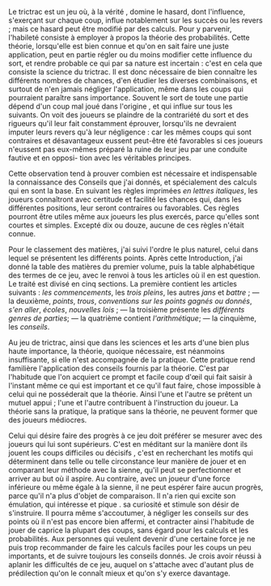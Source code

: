 Le trictrac est un jeu où, à la vérité , domine le hasard, dont l'influence, s'exerçant sur chaque coup, influe notablement sur les succès ou les revers ; mais ce hasard peut être modifié par des calculs. Pour y parvenir, l'habileté consiste à employer à propos la théorie des probabilités. Cette théorie, lorsqu'elle est bien connue et qu'on en sait faire une juste application, peut en partie régler ou du moins modifier cette influence du sort, et rendre probable ce qui par sa nature est incertain : c'est en cela que consiste la science du trictrac. Il est donc nécessaire de bien connaître les différents nombres de chances, d'en étudier les diverses combinaisons, et surtout de n'en jamais négliger l'application, même dans les coups qui pourraient paraître sans importance. Souvent le sort de toute une partie dépend d'un coup mal joué dans l'origine , et qui influe sur tous les suivants. On voit des joueurs se plaindre de la contrariété du sort et des rigueurs qu'il leur fait constamment éprouver, lorsqu'ils ne devraient imputer leurs revers qu'à leur négligence : car les mêmes coups qui sont contraires et désavantageux eussent peut-être été favorables si ces joueurs n'eussent pas eux-mêmes préparé la ruine de leur jeu par une conduite fautive et en opposi- tion avec les véritables principes.

Cette observation tend à prouver combien est nécessaire et indispensable la connaissance des Conseils que j'ai donnés, et spécialement des calculs qui en sont la base. En suivant les règles imprimées _en lettres italiques_, les joueurs connaîtront avec certitude et facilité les chances qui, dans les différentes positions, leur seront contraires ou favorables. Ces règles pourront être utiles même aux joueurs les plus exercés, parce qu'elles sont courtes et simples. Excepté dix ou douze, aucune de ces règles n'était connue.

Pour le classement des matières, j'ai suivi l'ordre le plus naturel, celui dans lequel se présentent les différents points. Après cette Introduction, j'ai donné la table des matières du premier volume, puis la table alphabétique des termes de ce jeu, avec le renvoi à tous les articles où il en est question. Le traité est divisé en cinq sections. La première contient les articles suivants : _les commencements_, les _trois pleins_, les autres _jans_ et _battre_ ; — la deuxième, _points_, _trous_, _conventions sur les points gagnés ou donnés_, _s'en aller_, _écoles_, _nouvelles lois_ ; — la troisième présente les _différents genres de parties_; — la quatrième contient _l'arithmétique_; — la cinquième, les _conseils_.

Au jeu de trictrac, ainsi que dans les sciences et les arts d'une bien plus haute importance, la théorie, quoique nécessaire, est néanmoins insuffisante, si elle n'est accompagnée de la pratique. Cette pratique rend familière l'application des conseils fournis par la théorie. C'est par l'habitude que l'on acquiert ce prompt et facile coup d'œil qui fait saisir à l'instant même ce qui est important et ce qu'il faut faire, chose impossible à celui qui ne posséderait que la théorie. Ainsi l'une et l'autre se prêtent un mutuel appui ; l'une et l'autre contribuent à l'instruction du joueur. La théorie sans la pratique, la pratique sans la théorie, ne peuvent former que des joueurs médiocres.

Celui qui désire faire des progrès à ce jeu doit préférer se mesurer avec des joueurs qui lui sont supérieurs. C'est en méditant sur la manière dont ils jouent les coups difficiles ou décisifs , c'est en recherchant les motifs qui déterminent dans telle ou telle circonstance leur manière de jouer et en comparant leur méthode avec la sienne, qu'il peut se perfectionner et arriver au but où il aspire. Au contraire, avec un joueur d'une force inférieure ou même égale à la sienne, il ne peut espérer faire aucun progrès, parce qu'il n'a plus d'objet de comparaison. Il n'a rien qui excite son émulation, qui intéresse et pique . sa curiosité et stimule son désir de s'instruire. Il pourra même s'accoutumer, à négliger les conseils sur des points où il n'est pas encore bien affermi, et contracter ainsi l'habitude de jouer de caprice la plupart des coups, sans égard pour les calculs et les probabilités. Aux personnes qui veulent devenir d'une certaine force je ne puis trop recommander de faire les calculs faciles pour les coups un peu importants, et de suivre toujours les conseils donnés. Je crois avoir réussi à aplanir les difficultés de ce jeu, auquel on s'attache avec d'autant plus de prédilection qu'on le connaît mieux et qu'on s'y exerce davantage.

